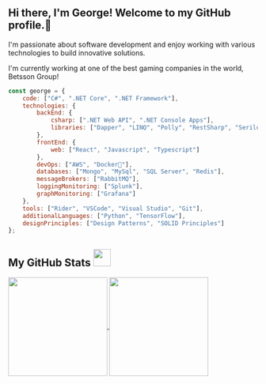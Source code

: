## Hi there, I'm George! Welcome to my GitHub profile.👋 
 I'm passionate about software development and enjoy working with various technologies to build innovative solutions.
 
 I'm currently working at one of the best gaming companies in the world, Betsson Group!

```javascript
const george = {
    code: ["C#", ".NET Core", ".NET Framework"],
    technologies: {
        backEnd: {
            csharp: [".NET Web API", ".NET Console Apps"],
            libraries: ["Dapper", "LINQ", "Polly", "RestSharp", "Serilog", "Autofac", "Hangfire", "Automapper"]
        },
        frontEnd: {
            web: ["React", "Javascript", "Typescript"]
        },
        devOps: ["AWS", "Docker🐳"],
        databases: ["Mongo", "MySql", "SQL Server", "Redis"],
        messageBrokers: ["RabbitMQ"],
        loggingMonitoring: ["Splunk"],
        graphMonitoring: ["Grafana"]
    },
    tools: ["Rider", "VSCode", "Visual Studio", "Git"],
    additionalLanguages: ["Python", "TensorFlow"],
    designPrinciples: ["Design Patterns", "SOLID Principles"]
};
```

##  My GitHub Stats <img src="https://i.pinimg.com/originals/65/c4/f4/65c4f452571be1261e9c623f7da488ac.gif" width="35px"> 

<a href="https://github.com/anuraghazra/github-readme-stats">
  <img height=200 align="center" src="https://github-readme-stats-dosx001.vercel.app/api/?username=georgezalokostas&count_private=true&include_all_commits=true&show_icons=true&theme=default" />
</a>
<a href="https://github.com/anuraghazra/convoychat">
  <img height=200 align="center" src="https://github-readme-stats.vercel.app/api/top-langs?username=georgezalokostas&layout=compact&langs_count=8&card_width=320" />
</a>




